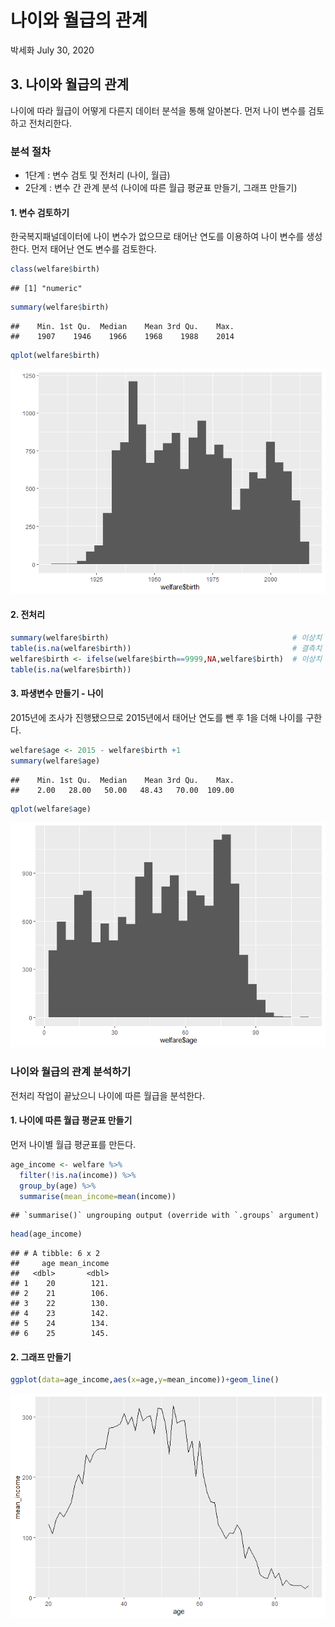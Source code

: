 나이와 월급의 관계
================
박세화
July 30, 2020

## 3\. 나이와 월급의 관계

나이에 따라 월급이 어떻게 다른지 데이터 분석을 통해 알아본다. 먼저 나이 변수를 검토하고 전처리한다.

### 분석 절차

  - 1단계 : 변수 검토 및 전처리 (나이, 월급)
  - 2단계 : 변수 간 관계 분석 (나이에 따른 월급 평균표 만들기, 그래프 만들기)

#### 1\. 변수 검토하기

한국복지패널데이터에 나이 변수가 없으므로 태어난 연도를 이용하여 나이 변수를 생성한다. 먼저 태어난 연도 변수를 검토한다.

``` r
class(welfare$birth)
```

    ## [1] "numeric"

``` r
summary(welfare$birth)
```

    ##    Min. 1st Qu.  Median    Mean 3rd Qu.    Max. 
    ##    1907    1946    1966    1968    1988    2014

``` r
qplot(welfare$birth)
```

![](welfare03_files/figure-gfm/unnamed-chunk-2-1.png)<!-- -->

#### 2\. 전처리

``` r
summary(welfare$birth)                                         # 이상치 확인
table(is.na(welfare$birth))                                    # 결측치 확인
welfare$birth <- ifelse(welfare$birth==9999,NA,welfare$birth)  # 이상치 결측 처리
table(is.na(welfare$birth))
```

#### 3\. 파생변수 만들기 - 나이

2015년에 조사가 진행됐으므로 2015년에서 태어난 연도를 뺀 후 1을 더해 나이를 구한다.

``` r
welfare$age <- 2015 - welfare$birth +1
summary(welfare$age)
```

    ##    Min. 1st Qu.  Median    Mean 3rd Qu.    Max. 
    ##    2.00   28.00   50.00   48.43   70.00  109.00

``` r
qplot(welfare$age)
```

![](welfare03_files/figure-gfm/unnamed-chunk-4-1.png)<!-- -->

### 나이와 월급의 관계 분석하기

전처리 작업이 끝났으니 나이에 따른 월급을 분석한다.

#### 1\. 나이에 따른 월급 평균표 만들기

먼저 나이별 월급 평균표를 만든다.

``` r
age_income <- welfare %>% 
  filter(!is.na(income)) %>% 
  group_by(age) %>% 
  summarise(mean_income=mean(income))
```

    ## `summarise()` ungrouping output (override with `.groups` argument)

``` r
head(age_income)
```

    ## # A tibble: 6 x 2
    ##     age mean_income
    ##   <dbl>       <dbl>
    ## 1    20        121.
    ## 2    21        106.
    ## 3    22        130.
    ## 4    23        142.
    ## 5    24        134.
    ## 6    25        145.

#### 2\. 그래프 만들기

``` r
ggplot(data=age_income,aes(x=age,y=mean_income))+geom_line()
```

![](welfare03_files/figure-gfm/unnamed-chunk-6-1.png)<!-- -->
